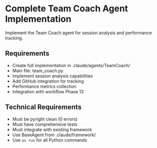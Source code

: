 # Complete Team Coach Agent Implementation

Implement the Team Coach agent for session analysis and performance tracking.

## Requirements
- Create full implementation in .claude/agents/TeamCoach/
- Main file: team_coach.py
- Implement session analysis capabilities
- Add GitHub integration for tracking
- Performance metrics collection
- Integration with workflow Phase 13

## Technical Requirements
- Must be pyright clean (0 errors)
- Must have comprehensive tests
- Must integrate with existing framework
- Use BaseAgent from .claude/framework/
- Use `uv run` for all Python commands
